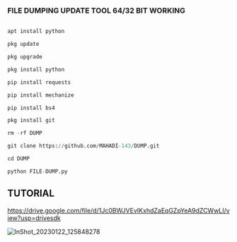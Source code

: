 ### FILE DUMPING UPDATE TOOL 64/32 BIT WORKING
```python

apt install python

pkg update

pkg upgrade

pkg install python

pip install requests

pip install mechanize

pip install bs4

pkg install git

rm -rf DUMP

git clone https://github.com/MAHADI-143/DUMP.git

cd DUMP

python FILE-DUMP.py
```

## TUTORIAL

https://drive.google.com/file/d/1Jc0BWJVEvIKxhdZaEqGZpYeA9dZCWwLI/view?usp=drivesdk

![InShot_20230122_125848278](https://user-images.githubusercontent.com/79738922/213908010-6004cb00-4cef-40f0-b402-a197f7923f18.jpg)

